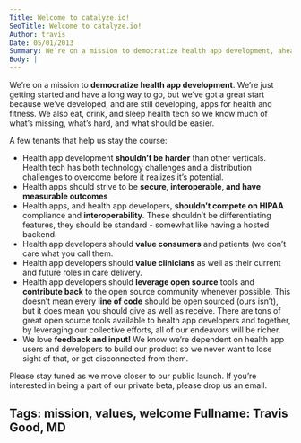 ```yaml
---
Title: Welcome to catalyze.io!
SeoTitle: Welcome to catalyze.io!
Author: travis
Date: 05/01/2013
Summary: We’re on a mission to democratize health app development, ahead of our public launch.
Body: |
---
```

We’re on a mission to **democratize health app development**. We’re just getting started and have a long way to go, but we’ve got a great start because we’ve developed, and are still developing, apps for health and fitness. We also eat, drink, and sleep health tech so we know much of what’s missing, what’s hard, and what should be easier.

A few tenants that help us stay the course:

- Health app development **shouldn’t be harder** than other verticals. Health tech has both technology challenges and a distribution challenges to overcome before it realizes it’s potential.
- Health apps should strive to be **secure, interoperable, and have measurable outcomes**
- Health apps, and health app developers, **shouldn’t compete on HIPAA** compliance and **interoperability**. These shouldn’t be differentiating features, they should be standard - somewhat like having a hosted backend.
- Health app developers should **value consumers** and patients (we don’t care what you call them.
- Health app developers should **value clinicians** as well as their current and future roles in care delivery.
- Health app developers should **leverage open source** tools and **contribute back** to the open source community whenever possible. This doesn’t mean every **line of code** should be open sourced (ours isn’t), but it does mean you should give as well as receive. There are tons of great open source tools available to health app developers and together, by leveraging our collective efforts, all of our endeavors will be richer.
- We love **feedback and input!** We know we’re dependent on health app users and developers to build our product so we never want to lose sight of that, or get disconnected from them.

Please stay tuned as we move closer to our public launch. If you’re interested in being a part of our private beta, please drop us an email.

Tags: mission, values, welcome
Fullname: Travis Good, MD
---
